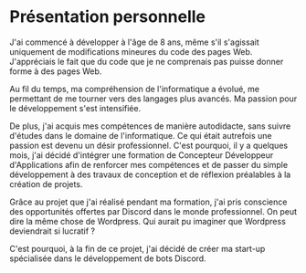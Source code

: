 # Présentation personnelle

J'ai commencé à développer à l'âge de 8 ans, même s'il s'agissait uniquement de modifications mineures du code des pages Web. J'appréciais le fait que du code que je ne comprenais pas puisse donner forme à des pages Web.

Au fil du temps, ma compréhension de l'informatique a évolué, me permettant de me tourner vers des langages plus avancés. Ma passion pour le développement s'est intensifiée.

De plus, j'ai acquis mes compétences de manière autodidacte, sans suivre d'études dans le domaine de l'informatique. Ce qui était autrefois une passion est devenu un désir professionnel. C'est pourquoi, il y a quelques mois, j'ai décidé d'intégrer une formation de Concepteur Développeur d'Applications afin de renforcer mes compétences et de passer du simple développement à des travaux de conception et de réflexion préalables à la création de projets.

Grâce au projet que j'ai réalisé pendant ma formation, j'ai pris conscience des opportunités offertes par Discord dans le monde professionnel. On peut dire la même chose de Wordpress. Qui aurait pu imaginer que Wordpress deviendrait si lucratif ?

C'est pourquoi, à la fin de ce projet, j'ai décidé de créer ma start-up spécialisée dans le développement de bots Discord.